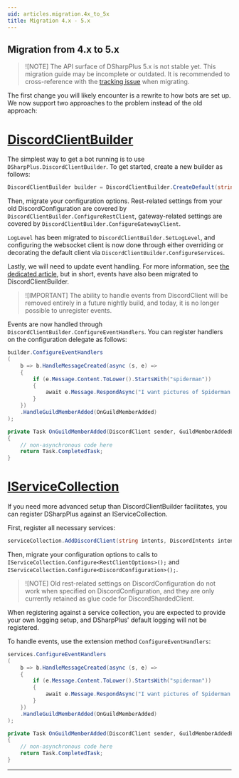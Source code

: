 ```yaml
---
uid: articles.migration.4x_to_5x
title: Migration 4.x - 5.x
---
```


## Migration from 4.x to 5.x

> ![NOTE]
> The API surface of DSharpPlus 5.x is not stable yet. This migration guide may be incomplete or outdated. It is recommended to cross-reference with the [tracking issue](https://github.com/DSharpPlus/DSharpPlus/issues/1585) when migrating.

The first change you will likely encounter is a rewrite to how bots are set up. We now support two approaches to the problem instead of the old approach:

# [DiscordClientBuilder](#tab/discordclientbuilder)

The simplest way to get a bot running is to use `DSharpPlus.DiscordClientBuilder`. To get started, create a new builder as follows: 

```cs
DiscordClientBuilder builder = DiscordClientBuilder.CreateDefault(string token, DiscordIntents intents);
```

Then, migrate your configuration options. Rest-related settings from your old DiscordConfiguration are covered by `DiscordClientBuilder.ConfigureRestClient`, gateway-related settings are covered by `DiscordClientBuilder.ConfigureGatewayClient`.

`LogLevel` has been migrated to `DiscordClientBuilder.SetLogLevel`, and configuring the websocket client is now done through either overriding or decorating the default client via `DiscordClientBuilder.ConfigureServices`. 

Lastly, we will need to update event handling. For more information, see [the dedicated article](../beyond_basics/events), but in short, events have also been migrated to DiscordClientBuilder.

> ![IMPORTANT]
> The ability to handle events from DiscordClient will be removed entirely in a future nightly build, and today, it is no longer possible to unregister events.

Events are now handled through `DiscordClientBuilder.ConfigureEventHandlers`. You can register handlers on the configuration delegate as follows:

```cs
builder.ConfigureEventHandlers
(
    b => b.HandleMessageCreated(async (s, e) => 
    {
        if (e.Message.Content.ToLower().StartsWith("spiderman"))
        {
            await e.Message.RespondAsync("I want pictures of Spiderman!");
        }
    })
    .HandleGuildMemberAdded(OnGuildMemberAdded)
);

private Task OnGuildMemberAdded(DiscordClient sender, GuildMemberAddedEventArgs args)
{
    // non-asynchronous code here
    return Task.CompletedTask;
}
```

# [IServiceCollection](#tab/iservicecollection)

If you need more advanced setup than DiscordClientBuilder facilitates, you can register DSharpPlus against an IServiceCollection.

First, register all necessary services:

```cs
serviceCollection.AddDiscordClient(string intents, DiscordIntents intents);
```

Then, migrate your configuration options to calls to `IServiceCollection.Configure<RestClientOptions>();` and `IServiceCollection.Configure<DiscordConfiguration>();`.

> ![NOTE]
> Old rest-related settings on DiscordConfiguration do not work when specified on DiscordConfiguration, and they are only currently retained as glue code for DiscordShardedClient.

When registering against a service collection, you are expected to provide your own logging setup, and DSharpPlus' default logging will not be registered.

To handle events, use the extension method `ConfigureEventHandlers`:

```cs
services.ConfigureEventHandlers
(
    b => b.HandleMessageCreated(async (s, e) => 
    {
        if (e.Message.Content.ToLower().StartsWith("spiderman"))
        {
            await e.Message.RespondAsync("I want pictures of Spiderman!");
        }
    })
    .HandleGuildMemberAdded(OnGuildMemberAdded)
);

private Task OnGuildMemberAdded(DiscordClient sender, GuildMemberAddedEventArgs args)
{
    // non-asynchronous code here
    return Task.CompletedTask;
}
```

---
